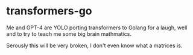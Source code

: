 # transformers-go

Me and GPT-4 are YOLO porting transformers to Golang for a laugh, well and to try to teach me some big brain mathmatics.

Serously this will be very broken, I don't even know what a matrices is.
